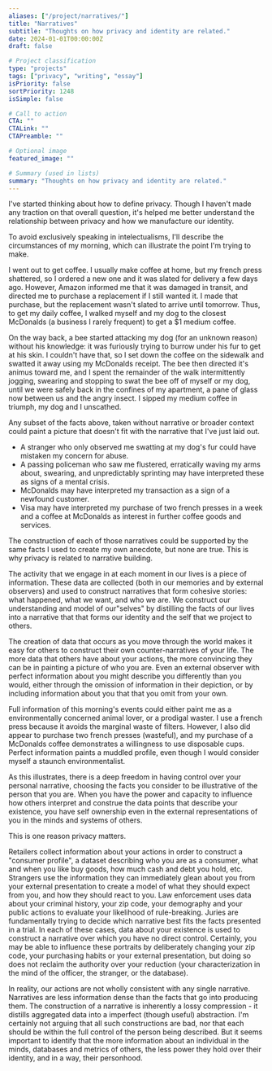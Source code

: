 ```yaml
---
aliases: ["/project/narratives/"]
title: "Narratives"
subtitle: "Thoughts on how privacy and identity are related."
date: 2024-01-01T00:00:00Z
draft: false

# Project classification
type: "projects"
tags: ["privacy", "writing", "essay"]
isPriority: false
sortPriority: 1248
isSimple: false

# Call to action
CTA: ""
CTALink: ""
CTAPreamble: ""

# Optional image
featured_image: ""

# Summary (used in lists)
summary: "Thoughts on how privacy and identity are related."
---
```



I've started thinking about how to define privacy. Though I haven't made any traction on that overall question, it's helped me better understand the relationship between privacy and how we manufacture our identity.

To avoid exclusively speaking in intelectualisms, I'll describe the circumstances of my morning, which can illustrate the point I'm trying to make.

I went out to get coffee. I usually make coffee at home, but my french press shattered, so  I ordered a new one and it was slated for delivery a few days ago. However, Amazon informed me that it was damaged in transit, and directed me to purchase a replacement if I still wanted it. I made that purchase, but the replacement wasn't slated to arrive until tomorrow. Thus, to get my daily coffee, I walked myself and my dog to the closest McDonalds (a business I rarely frequent) to get a $1 medium coffee.

On the way back, a bee started attacking my dog (for an unknown reason) without his knowledge: it was furiously trying to burrow under his fur to get at his skin. I couldn't have that, so I set down the coffee on the sidewalk and swatted it away using my McDonalds receipt. The bee then directed it's animus toward me, and I spent the remainder of the walk intermittently jogging, swearing and stopping to swat the bee off of myself or my dog, until we were safely back in the confines of my apartment, a pane of glass now between us and the angry insect. I sipped my medium coffee in triumph, my dog and I unscathed.

Any subset of the facts above, taken without narrative or broader context could paint a picture that doesn't fit with the narrative that I've just laid out. 

- A stranger who only observed me swatting at my dog's fur could have mistaken my concern for abuse. 
- A passing policeman who saw me flustered, erratically waving my arms about, swearing, and unpredictably sprinting may have interpreted these as signs of a mental crisis. 
- McDonalds may have interpreted my  transaction as a sign of a newfound customer. 
- Visa may have interpreted my purchase of two french presses in a week and a coffee at McDonalds as interest in further coffee goods and services.

The construction of each of those narratives could be supported by the same facts I used to create my own anecdote, but none are true. This is why privacy is related to narrative building.

The activity that we engage in at each moment in our lives is a piece of information. These data are collected (both in our memories and by external observers) and used to construct narratives that form cohesive stories: what happened, what we want, and who we are. We construct our understanding and model of our"selves" by distilling the facts of our lives into a narrative that that forms our identity and the self that we project to others.

The creation of data that occurs as you move through the world makes it easy for others to construct their own counter-narratives of your life. The more data that others have about your actions, the more convincing they can be in painting a picture of who you are. Even an external observer with perfect information about you might describe you differently than you would, either through the omission of information in their depiction, or by including information about you that that you omit from your own.

Full information of this morning's events could either paint me as a environmentally concerned animal lover, or a prodigal waster. I use a french press because it avoids the marginal waste of filters. However, I also did appear to purchase two french presses (wasteful), and my purchase of a McDonalds coffee demonstrates a willingness to use disposable cups. Perfect information paints a muddled profile, even though I would consider myself a staunch environmentalist.

As this illustrates, there is a deep freedom in having control over your personal narrative, choosing the facts you consider to be illustrative of the person that you are. When you have the power and capacity to influence how others interpret and construe the data points that describe your existence, you have self ownership even in the external representations of you in the minds and systems of others.

This is one reason privacy matters. 

Retailers collect information about your actions in order to construct a "consumer profile", a dataset describing who you are as a consumer, what and when you like buy goods, how much cash and debt you hold, etc. Strangers use the information they can immediately glean about you from your external presentation to create a model of what they should expect from you, and how they should react to you. Law enforcement uses data about your criminal history, your zip code, your demography and your public actions to evaluate your likelihood of rule-breaking. Juries are fundamentally trying to decide which narrative best fits the facts presented in a trial. In each of these cases, data about your existence is used to construct a narrative over which you have no direct control. Certainly, you may be able to influence these portraits by deliberately changing your zip code, your purchasing habits or your external presentation, but doing so does not reclaim the authority over your reduction (your characterization in the mind of the officer, the stranger, or the database). 

In reality, our actions are not wholly consistent with any single narrative. Narratives are less information dense than the facts that go into producing them. The construction of a narrative is inherently a lossy compression - it distills aggregated data into a imperfect (though useful) abstraction. I'm certainly not arguing that all such constructions are bad, nor that each should be  within the full control of the person being described. But it seems important to identify that the more information about an individual in the minds, databases and metrics of others, the less power they hold over their identity, and in a way, their personhood.
